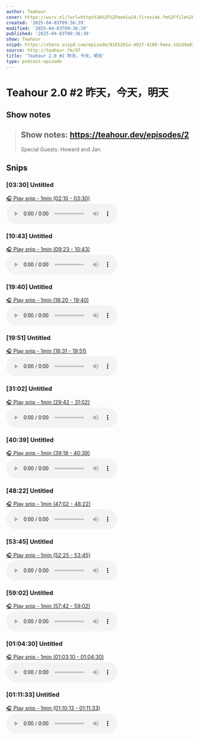 ```yaml
---
author: Teahour
cover: https://wsrv.nl/?url=https%3A%2F%2Fmedia24.fireside.fm%2Ffile%2Ffireside-images-2024%2Fpodcasts%2Fimages%2F6%2F635ad9f1-6ce0-4f31-84cf-030e0c949169%2Fcover.jpg%3Fv%3D2&w=200&h=200
created: '2025-04-03T09:36:39'
modified: '2025-04-03T09:36:39'
published: '2025-04-03T09:36:39'
show: Teahour
snipd: https://share.snipd.com/episode/8165281a-402f-4186-9aea-1d2d4a020944
source: http://teahour.fm/97
title: 'Teahour 2.0 #2 昨天，今天，明天'
type: podcast-episode
---
```


# Teahour 2.0 #2 昨天，今天，明天
## Show notes
> ## Show notes:  https://teahour.dev/episodes/2 
> Special Guests: Howard and Jan.

## Snips
### [03:30] Untitled
[🎧 Play snip - 1min️ (02:10 - 03:30)](https://share.snipd.com/snip/ebb99b75-139f-40c6-bff6-7e4687f93864)
<audio controls> <source src="https://aphid.fireside.fm/d/1437767933/635ad9f1-6ce0-4f31-84cf-030e0c949169/7f211790-89e9-46f1-abc0-5e7a8b488847.mp3#t=02:10,03:30"> </audio>
### [10:43] Untitled
[🎧 Play snip - 1min️ (09:23 - 10:43)](https://share.snipd.com/snip/a0d572b3-e68b-4300-98a4-ce439bc99c91)
<audio controls> <source src="https://aphid.fireside.fm/d/1437767933/635ad9f1-6ce0-4f31-84cf-030e0c949169/7f211790-89e9-46f1-abc0-5e7a8b488847.mp3#t=09:23,10:43"> </audio>
### [19:40] Untitled
[🎧 Play snip - 1min️ (18:20 - 19:40)](https://share.snipd.com/snip/62684f01-c36c-4a88-b3b9-52030f3d6bf9)
<audio controls> <source src="https://aphid.fireside.fm/d/1437767933/635ad9f1-6ce0-4f31-84cf-030e0c949169/7f211790-89e9-46f1-abc0-5e7a8b488847.mp3#t=18:20,19:40"> </audio>
### [19:51] Untitled
[🎧 Play snip - 1min️ (18:31 - 19:51)](https://share.snipd.com/snip/d22455f8-378f-4863-ae69-c1c60562a08c)
<audio controls> <source src="https://aphid.fireside.fm/d/1437767933/635ad9f1-6ce0-4f31-84cf-030e0c949169/7f211790-89e9-46f1-abc0-5e7a8b488847.mp3#t=18:31,19:51"> </audio>
### [31:02] Untitled
[🎧 Play snip - 1min️ (29:42 - 31:02)](https://share.snipd.com/snip/96a09658-304b-477b-a171-d78ae1b2e82f)
<audio controls> <source src="https://aphid.fireside.fm/d/1437767933/635ad9f1-6ce0-4f31-84cf-030e0c949169/7f211790-89e9-46f1-abc0-5e7a8b488847.mp3#t=29:42,31:02"> </audio>
### [40:39] Untitled
[🎧 Play snip - 1min️ (39:19 - 40:39)](https://share.snipd.com/snip/abb54bc1-b269-4925-b118-15aa87f07be0)
<audio controls> <source src="https://aphid.fireside.fm/d/1437767933/635ad9f1-6ce0-4f31-84cf-030e0c949169/7f211790-89e9-46f1-abc0-5e7a8b488847.mp3#t=39:19,40:39"> </audio>
### [48:22] Untitled
[🎧 Play snip - 1min️ (47:02 - 48:22)](https://share.snipd.com/snip/a133ebec-a595-4c7c-9cb7-c233489e9915)
<audio controls> <source src="https://aphid.fireside.fm/d/1437767933/635ad9f1-6ce0-4f31-84cf-030e0c949169/7f211790-89e9-46f1-abc0-5e7a8b488847.mp3#t=47:02,48:22"> </audio>
### [53:45] Untitled
[🎧 Play snip - 1min️ (52:25 - 53:45)](https://share.snipd.com/snip/3b336e97-60e6-4afe-ba10-097bc36925ae)
<audio controls> <source src="https://aphid.fireside.fm/d/1437767933/635ad9f1-6ce0-4f31-84cf-030e0c949169/7f211790-89e9-46f1-abc0-5e7a8b488847.mp3#t=52:25,53:45"> </audio>
### [59:02] Untitled
[🎧 Play snip - 1min️ (57:42 - 59:02)](https://share.snipd.com/snip/a516c872-7f18-4917-85ce-b3e6f38a1e96)
<audio controls> <source src="https://aphid.fireside.fm/d/1437767933/635ad9f1-6ce0-4f31-84cf-030e0c949169/7f211790-89e9-46f1-abc0-5e7a8b488847.mp3#t=57:42,59:02"> </audio>
### [01:04:30] Untitled
[🎧 Play snip - 1min️ (01:03:10 - 01:04:30)](https://share.snipd.com/snip/f475113f-61a3-459a-845a-4dd1386a7a5b)
<audio controls> <source src="https://aphid.fireside.fm/d/1437767933/635ad9f1-6ce0-4f31-84cf-030e0c949169/7f211790-89e9-46f1-abc0-5e7a8b488847.mp3#t=01:03:10,01:04:30"> </audio>
### [01:11:33] Untitled
[🎧 Play snip - 1min️ (01:10:13 - 01:11:33)](https://share.snipd.com/snip/5b96f2bd-546a-4003-b4c3-f0ad2a60722c)
<audio controls> <source src="https://aphid.fireside.fm/d/1437767933/635ad9f1-6ce0-4f31-84cf-030e0c949169/7f211790-89e9-46f1-abc0-5e7a8b488847.mp3#t=01:10:13,01:11:33"> </audio>
